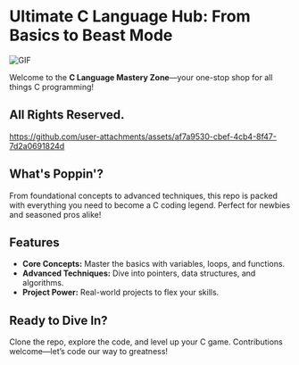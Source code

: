 # Ultimate C Language Hub: From Basics to Beast Mode 

<img align="middle" alt="GIF" src="https://images-wixmp-ed30a86b8c4ca887773594c2.wixmp.com/f/12cbe8a4-f55c-4b40-85bb-d8e1405e7b84/dealryr-b9dfd7ea-707a-4d58-bc9d-fb7ad9b9a851.gif?token=eyJ0eXAiOiJKV1QiLCJhbGciOiJIUzI1NiJ9.eyJzdWIiOiJ1cm46YXBwOjdlMGQxODg5ODIyNjQzNzNhNWYwZDQxNWVhMGQyNmUwIiwiaXNzIjoidXJuOmFwcDo3ZTBkMTg4OTgyMjY0MzczYTVmMGQ0MTVlYTBkMjZlMCIsIm9iaiI6W1t7InBhdGgiOiJcL2ZcLzEyY2JlOGE0LWY1NWMtNGI0MC04NWJiLWQ4ZTE0MDVlN2I4NFwvZGVhbHJ5ci1iOWRmZDdlYS03MDdhLTRkNTgtYmM5ZC1mYjdhZDliOWE4NTEuZ2lmIn1dXSwiYXVkIjpbInVybjpzZXJ2aWNlOmZpbGUuZG93bmxvYWQiXX0.bSj6dLEW6tnZWf3IYm-mb-RC05x8TKsvsSbg3cBXsuc" />

Welcome to the **C Language Mastery Zone**—your one-stop shop for all things C programming! 

## All Rights Reserved.

https://github.com/user-attachments/assets/af7a9530-cbef-4cb4-8f47-7d2a0691824d



## What's Poppin'? 

From foundational concepts to advanced techniques, this repo is packed with everything you need to become a C coding legend. Perfect for newbies and seasoned pros alike!

## Features 

- **Core Concepts:** Master the basics with variables, loops, and functions.
- **Advanced Techniques:** Dive into pointers, data structures, and algorithms.
- **Project Power:** Real-world projects to flex your skills.

## Ready to Dive In? 

Clone the repo, explore the code, and level up your C game. Contributions welcome—let’s code our way to greatness! 
